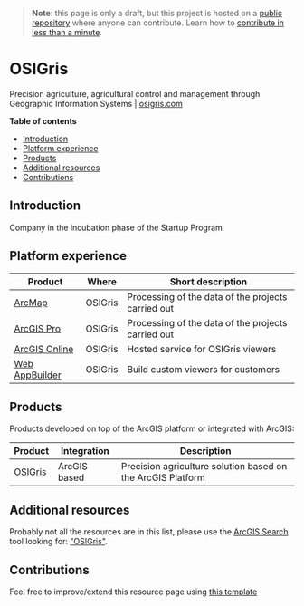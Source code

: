> **Note**: this page is only a draft, but this project is hosted on a [public repository](https://github.com/hhkaos/awesome-arcgis) where anyone can contribute. Learn how to [contribute in less than a minute](https://github.com/hhkaos/awesome-arcgis/blob/master/CONTRIBUTING.md#contributions).

# OSIGris

Precision agriculture, agricultural control and management through Geographic Information Systems | [osigris.com](http://www.osigris.com/)

<!-- START doctoc generated TOC please keep comment here to allow auto update -->
<!-- DON'T EDIT THIS SECTION, INSTEAD RE-RUN doctoc TO UPDATE -->
**Table of contents**

- [Introduction](#introduction)
- [Platform experience](#platform-experience)
- [Products](#products)
- [Additional resources](#additional-resources)
- [Contributions](#contributions)

<!-- END doctoc generated TOC please keep comment here to allow auto update -->

## Introduction

Company in the incubation phase of the Startup Program

## Platform experience

|Product|Where|Short description|
|---|---|---|
|[ArcMap](../../../../arcgis/products/arcgis-desktop/arcmap-arccatalog/README.md)|OSIGris|Processing of the data of the projects carried out
|[ArcGIS Pro](../../../../arcgis/products/arcgis-desktop/arcgis-pro/README.md)|OSIGris|Processing of the data of the projects carried out
|[ArcGIS Online](../../../../arcgis/products/arcgis-online/README.md)|OSIGris|Hosted service for OSIGris viewers
|[Web AppBuilder](../../../../arcgis/products/web-appbuilder/README.md)|OSIGris|Build custom viewers for customers|

## Products

Products developed on top of the ArcGIS platform or integrated with ArcGIS:

|Product|Integration|Description|
|---|---|---|
|[OSIGris](http://www.osigris.com/)|ArcGIS based|Precision agriculture solution based on the ArcGIS Platform|

## Additional resources


Probably not all the resources are in this list, please use the [ArcGIS Search](https://esri-es.github.io/arcgis-search/) tool looking for: ["OSIGris"](https://esri-es.github.io/arcgis-search/?search="OSIGris"&utm_campaign=awesome-list&utm_source=awesome-list&utm_medium=page).

## Contributions

Feel free to improve/extend this resource page using [this template](../../../../PARTNER_PAGE_TEMPLATE.md)
